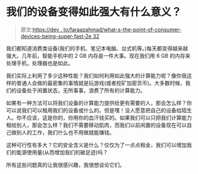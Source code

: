 # 我们的设备变得如此强大有什么意义？

> 原文:[https://dev . to/faraazahmad/what-s-the-point-of-consumer-devices-being-super-fast-2e 32](https://dev.to/faraazahmad/what-s-the-point-of-consumer-devices-becoming-super-fast-2e32)

我们都知道消费类设备(我们的手机、笔记本电脑、台式机等。)每天都变得越来越强大。几年前，智能手机中的 2 GB 内存是一件大事。现在我们用 6 GB 的内存来处理手机，处理器也是如此。

我们实际上利用了多少这种性能？我们如何利用如此强大的计算能力呢？像你我这样的普通人会做的最密集的事情就是玩游戏(或者挖矿加密货币)。大多数时候，我们的设备处于闲置状态，无所事事，浪费了所有的计算能力。

如果有一种方法可以将我们设备的计算能力提供给更有需要的人，那会怎么样？你可以说我们可以租用我们的设备或什么的。但是嘿！没人愿意把自己的设备给陌生人。你不应该，这是你的，你用你的血汗钱买的。如果我们可以只把我们计算能力租给别人，那会怎么样？我们不需要移动肌肉，而我们以前闲置的设备现在可以自己做别人的工作，我们什么也不用做就能赚钱。

这种可行性有多大？它的安全含义是什么？仅仅为了一点点租金，我们可以增加我们的能源使用量(从而增加我们的碳足迹)吗？

所有这些问题真的让我很感兴趣，我很想谈论它们。